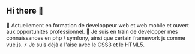 ## Hi there 👋

🔭 Actuellement en formation de developpeur web et web mobile et ouvert aux opportunités professionnel.
🌱 Je suis en train de developper mes connaissances en php / symfony, ainsi que certain framework js comme vue.js.
⚡ Je suis déjà a l'aise avec le CSS3 et le HTML5.
<!--
**Aledorian/Aledorian** is a ✨ _special_ ✨ repository because its `README.md` (this file) appears on your GitHub profile.

Here are some ideas to get you started:

- 🔭 I’m currently working on ...
- 🌱 I’m currently learning ...
- 👯 I’m looking to collaborate on ...
- 🤔 I’m looking for help with ...
- 💬 Ask me about ...
- 📫 How to reach me: ...
- 😄 Pronouns: ...
- ⚡ Fun fact: ...
-->

